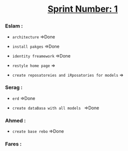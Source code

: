# <p align="center"> <ins><b>Sprint Number: 1</b></ins> </p>
### Eslam :
* `architecture` =>Done

* `install pakges` =>Done
* `identity freamework` =>Done
* `restyle home page` =>
* `create reposatoreies and iRposatories for models` =>
### Serag :
* `erd` =>Done

* `create dataBasa with all models ` =>Done


### Ahmed :

* `create base rebo` =>Done

### Fares :

